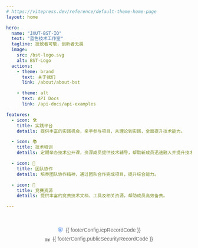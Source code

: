 ```yaml
---
# https://vitepress.dev/reference/default-theme-home-page
layout: home

hero:
  name: "JXUT-BST-IO"
  text: "蓝色技术工作室"
  tagline: 技致者可敬，创新者无畏
  image:
    src: /bst-logo.svg
    alt: BST-Logo
  actions:
    - theme: brand
      text: 关于我们
      link: /about/about-bst

    - theme: alt
      text: API Docs
      link: /api-docs/api-examples

features:
  - icon: 🛠️
    title: 实践平台
    details: 提供丰富的实践机会，亲手参与项目，从理论到实践，全面提升技术能力。

  - icon: 📚
    title: 技术培训
    details: 定期举办技术公开课，资深成员提供技术辅导，帮助新成员迅速融入并提升技术水平。

  - icon: 🤝
    title: 团队协作
    details: 培养团队协作精神，通过团队合作完成项目，提升综合能力。

  - icon: 🏅
    title: 竞赛资源
    details: 提供丰富的竞赛技术文档、工具及相关资源，帮助成员高效备赛。

---
```


<script setup>
import { ref } from 'vue'

const footerConfig = ref( {
    showFooter: true, // 是否显示页脚
    icpRecordCode: '赣ICP备19006787号-2', // ICP备案号
    publicSecurityRecordCode: '', // 联网备案号
    copyright: `Copyright © 2019-${new Date().getFullYear()} JXUT BST` // 版权信息
  })
</script>

<!-- @include: ./about/about-bst.md{3,3} -->

<!-- TODO 抽离为Vue组件 -->
<!-- 备案展示实现方式参考 https://github.com/Charles7c/charles7c.github.io/blob/main/docs/.vitepress/theme/components/layout/Footer.vue-->
<footer class="VPFooter">
  <div class="container">
    <p v-if="footerConfig.icpRecordCode" class="recordCode">
      <span class="icon">
        <svg viewBox="0 0 1024 1024" version="1.1" xmlns="http://www.w3.org/2000/svg"><title>ICP备案号</title><path d="M778.24 163.84c-76.8-40.96-165.888-61.44-269.312-61.44s-192.512 20.48-269.312 61.44h-133.12l23.552 337.92c8.192 113.664 67.584 217.088 162.816 280.576l215.04 144.384 215.04-144.384c96.256-63.488 155.648-166.912 163.84-280.576l23.552-337.92H778.24z m47.104 333.824c-7.168 94.208-56.32 181.248-135.168 233.472l-181.248 120.832L327.68 731.136c-78.848-53.248-129.024-139.264-135.168-233.472L173.056 225.28h136.192v-26.624c58.368-23.552 124.928-34.816 199.68-34.816s141.312 12.288 199.68 34.816V225.28H844.8l-19.456 272.384z"></path><path d="M685.056 328.704v-46.08H455.68c2.048-4.096 6.144-9.216 11.264-15.36 5.12-7.168 9.216-12.288 11.264-15.36L419.84 240.64c-31.744 46.08-75.776 87.04-133.12 123.904 4.096 4.096 10.24 11.264 18.432 21.504l17.408 17.408c23.552-15.36 45.056-31.744 63.488-50.176 26.624 25.6 49.152 43.008 67.584 51.2-46.08 15.36-104.448 27.648-175.104 35.84 2.048 5.12 6.144 13.312 9.216 24.576 4.096 11.264 6.144 19.456 7.168 24.576l39.936-7.168v218.112H389.12V680.96h238.592v19.456h54.272V481.28H348.16c60.416-12.288 114.688-27.648 163.84-46.08 49.152 19.456 118.784 34.816 210.944 46.08 5.12-17.408 10.24-34.816 17.408-51.2-62.464-4.096-116.736-12.288-161.792-24.576 38.912-20.48 74.752-46.08 106.496-76.8z m-150.528 194.56h94.208v41.984h-94.208v-41.984z m0 78.848h94.208v41.984h-94.208v-41.984z m-144.384-78.848h94.208v41.984H390.144v-41.984z m0 78.848h94.208v41.984H390.144v-41.984zM424.96 326.656h182.272c-26.624 22.528-57.344 41.984-94.208 57.344-31.744-15.36-61.44-34.816-88.064-57.344z"></path></svg>
      </span>
      <span class="content">
        <a href="https://beian.miit.gov.cn" target="_blank">{{ footerConfig.icpRecordCode }}</a>
      </span>
    </p>
    <p v-if="footerConfig.publicSecurityRecordCode" class="recordCode">
      <span class="icon">
        <img src="/img/badge/gongan.png" title="联网备案号">
      </span>
      <span class="content">
        <a :href="'http://www.beian.gov.cn/portal/registerSystemInfo?recordcode=' + footerConfig.publicSecurityRecordCode.replace('号', '').substring(footerConfig.publicSecurityRecordCode.indexOf('备') + 1)" target="_blank">{{ footerConfig.publicSecurityRecordCode }}</a>
      </span>
    </p>
    <p v-if="footerConfig.copyright" class="copyright" v-html="footerConfig.copyright"></p>
  </div>
</footer>

<style>
/* 保持 .VPFooter 的命名 */
.VPFooter {
  position: relative;
  z-index: 10; /* 设置 footer 层级 */
  padding: 25px 20px;
  font-family: Arial, sans-serif; /* 字体 */
}

/* 如果有侧边栏则隐藏 footer */
.VPFooter.has-sidebar {
  display: none;
}

/* 未触发时链接样式 */
.VPFooter a {
  color: #666666;
  text-decoration: none;
}

/* 屏幕宽度大于 768px 时，调整 footer 的 padding */
@media (min-width: 768px) {
  .VPFooter {
    padding: 30px 40px;
  }
}

/* 使内容居中并限制最大宽度 */
.VPFooter .container {
  margin: 0 auto;
  max-width: 1200px;
  text-align: center;
}

/* 备案号和版权信息的样式 */
.VPFooter .recordCode,
.VPFooter .copyright {
  line-height: 24px;
  font-size: 14px;
  font-weight: 500;
  color: #666; /* 字体颜色 */
}

/* 备案号的排列顺序 */
.VPFooter .recordCode {
  order: 2;
}

.VPFooter .copyright {
  order: 1;
}

/* 去除段落的默认外边距 */
.VPFooter p {
  margin: 0;
}

/* 备案号中的 span 元素样式 */
.VPFooter .recordCode span {
  display: inline-block;
}

/* 备案号每个 span 之间的间距 */
.VPFooter .recordCode span:not(:last-child) {
  margin-right: 0.175rem;
}

/* 备案号图标的样式 */
.VPFooter .recordCode .icon svg,
.VPFooter .recordCode .icon img {
  height: 16px;
  width: 16px;
  fill: #5791ED; /* 图标颜色 */
  position: relative;
  top: 3px;
}

/* 备案号图片图标的大小 */
.VPFooter .recordCode .icon img {
  height: 14px;
  width: 14px;
  position: relative;
  top: 2px;
}
</style>
